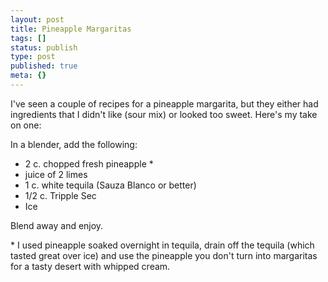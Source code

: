 ```yaml
---
layout: post
title: Pineapple Margaritas
tags: []
status: publish
type: post
published: true
meta: {}
---
```

I've seen a couple of recipes for a pineapple margarita, but they either had ingredients that I didn't like (sour mix) or looked too sweet.  Here's my take on one:

In a blender, add the following:

* 2 c. chopped fresh pineapple *
* juice of 2 limes
* 1 c. white tequila (Sauza Blanco or better)
* 1/2 c. Tripple Sec
* Ice

Blend away and enjoy.

\* I used pineapple soaked overnight in tequila, drain off the tequila (which tasted great over ice) and use the pineapple you don't turn into margaritas for a tasty desert with whipped cream.
